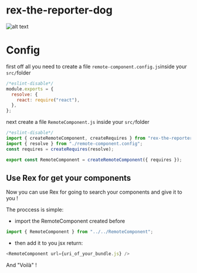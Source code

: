 # rex-the-reporter-dog

![alt text](https://cdn.britannica.com/60/8160-050-08CCEABC/German-shepherd.jpg)

# Config

first off all you need to create a file `remote-component.config.js`inside your `src/`folder

```js
/*eslint-disable*/
module.exports = {
  resolve: {
    react: require("react"),
  },
};
```

next create a file `RemoteComponent.js` inside your `src/`folder

```js
/*eslint-disable*/
import { createRemoteComponent, createRequires } from "rex-the-reporter-dog";
import { resolve } from "./remote-component.config";
const requires = createRequires(resolve);

export const RemoteComponent = createRemoteComponent({ requires });
```

## Use Rex for get your components

Now you can use Rex for going to search your components and give it to you !

The proccess is simple:

- import the RemoteComponent created before

```js
import { RemoteComponent } from "../../RemoteComponent";
```

- then add it to you jsx return:

```js
<RemoteComponent url={uri_of_your_bundle.js} />
```

And "Voilà" !
